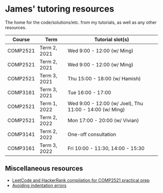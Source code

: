 # James' tutoring resources
The home for the code/solutions/etc. from my tutorials, as well as any other resources.

|Course|Term|Tutorial slot(s)|
|------|----|-------------|
|COMP2521|Term 2, 2021|Wed 9:00 - 12:00 (w/ Ming)|
|COMP2521|Term 2, 2021|Wed 9:00 - 12:00 (w/ Ming)|
|COMP2521|Term 3, 2021|Thu 15:00 - 18:00 (w/ Hamish)|
|COMP3161|Term 3, 2021|Tue 16:00 - 17:00|
|COMP2521|Term 1, 2022|Wed 9:00 - 12:00 (w/ Joel), Thu 11:00 - 14:00 (w/ Ming)|
|COMP2521|Term 2, 2022|Mon 17:00 - 20:00 (w/ Vivian)|
|COMP3141|Term 2, 2022|One-off consultation|
|COMP3161|Term 3, 2022|Fri 10:00 - 11:30, 14:00 - 15:30|

## Miscellaneous resources
- [LeetCode and HackerRank compilation for COMP2521 practical prep](https://gist.github.com/jedavidson/1a99b8944897d532271fe164d4ce3049)
- [Avoiding indentation errors](https://github.com/jedavidson/tutoring/blob/main/misc/indentation.md)
